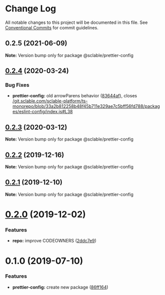 # Change Log

All notable changes to this project will be documented in this file.
See [Conventional Commits](https://conventionalcommits.org) for commit guidelines.

## 0.2.5 (2021-06-09)

**Note:** Version bump only for package @sclable/prettier-config





## [0.2.4](https://git.sclable.com/sclable-platform/ts-monorepo/compare/@sclable/prettier-config@0.2.3...@sclable/prettier-config@0.2.4) (2020-03-24)


### Bug Fixes

* **prettier-config:** old arrowParens behavior ([83644af](https://git.sclable.com/sclable-platform/ts-monorepo/commits/83644afbb844c2d2bea6a638fd0c4018460f2bc5)), closes [/git.sclable.com/sclable-platform/ts-monorepo/blob/33a2b812258b48f45b711e329ae7c5bff56fd788/packages/eslint-config/index.js#L38](https://git.sclable.com//git.sclable.com/sclable-platform/ts-monorepo/blob/33a2b812258b48f45b711e329ae7c5bff56fd788/packages/eslint-config/index.js/issues/L38)





## [0.2.3](https://git.sclable.com/sclable-platform/ts-monorepo/compare/@sclable/prettier-config@0.2.2...@sclable/prettier-config@0.2.3) (2020-03-12)

**Note:** Version bump only for package @sclable/prettier-config





## [0.2.2](https://git.sclable.com/sclable-platform/ts-monorepo/compare/@sclable/prettier-config@0.2.1...@sclable/prettier-config@0.2.2) (2019-12-16)

**Note:** Version bump only for package @sclable/prettier-config





## [0.2.1](https://git.sclable.com/sclable-platform/ts-monorepo/compare/@sclable/prettier-config@0.2.0...@sclable/prettier-config@0.2.1) (2019-12-10)

**Note:** Version bump only for package @sclable/prettier-config





# [0.2.0](https://git.sclable.com/sclable-platform/ts-monorepo/compare/@sclable/prettier-config@0.1.0...@sclable/prettier-config@0.2.0) (2019-12-02)


### Features

* **repo:** improve CODEOWNERS ([2ddc7e9](https://git.sclable.com/sclable-platform/ts-monorepo/commits/2ddc7e9e2be44c00c3603bd9386d83a890195fb8))





# 0.1.0 (2019-07-10)


### Features

* **prettier-config:** create new package ([86ff164](https://git.sclable.com/sclable-platform/ts-monorepo/commits/86ff164))
